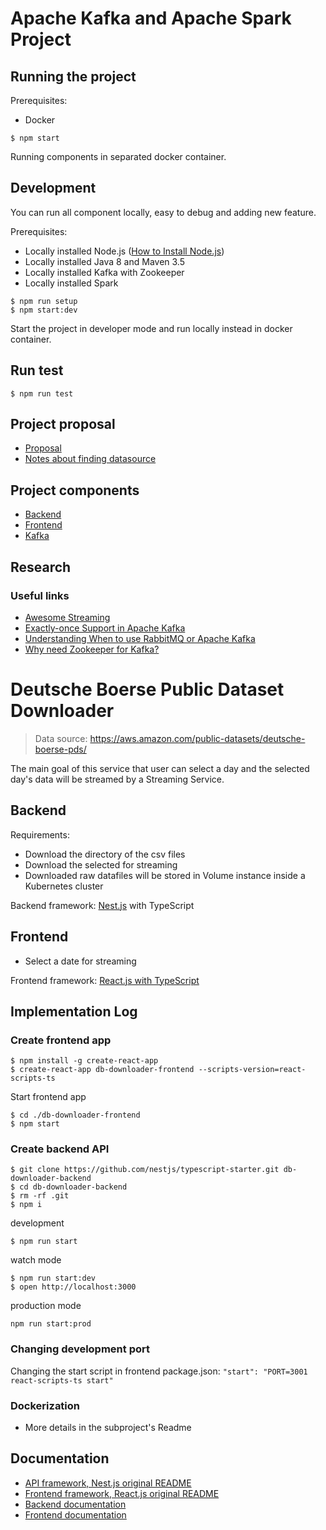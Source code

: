 # Apache Kafka and Apache Spark Project

## Running the project

Prerequisites:
* Docker

```
$ npm start
```

Running components in separated docker container.

## Development

You can run all component locally, easy to debug and adding new feature.

Prerequisites:
* Locally installed Node.js ([How to Install Node.js](http://yoember.com/nodejs/the-best-way-to-install-node-js/))
* Locally installed Java 8 and Maven 3.5
* Locally installed Kafka with Zookeeper
* Locally installed Spark


```
$ npm run setup
$ npm start:dev
```

Start the project in developer mode and run locally instead in docker container.

## Run test

```
$ npm run test
```

## Project proposal

* [Proposal](docs/proposal.md)
* [Notes about finding datasource](docs/finding-datastream-notes.md)

## Project components

* [Backend](backend/README.md)
* [Frontend](frontend/README.md)
* [Kafka](kafka/README.md)

## Research

### Useful links

* [Awesome Streaming](https://github.com/manuzhang/awesome-streaming)
* [Exactly-once Support in Apache Kafka](https://medium.com/@jaykreps/exactly-once-support-in-apache-kafka-55e1fdd0a35f)
* [Understanding When to use RabbitMQ or Apache Kafka](https://content.pivotal.io/blog/understanding-when-to-use-rabbitmq-or-apache-kafka)
* [Why need Zookeeper for Kafka?](https://www.quora.com/What-is-the-actual-role-of-Zookeeper-in-Kafka-What-benefits-will-I-miss-out-on-if-I-don%E2%80%99t-use-Zookeeper-and-Kafka-together)

# Deutsche Boerse Public Dataset Downloader

> Data source: https://aws.amazon.com/public-datasets/deutsche-boerse-pds/

The main goal of this service that user can select a day and the selected day's data will be streamed by a Streaming Service. 

## Backend

Requirements:
 
* Download the directory of the csv files
* Download the selected for streaming
* Downloaded raw datafiles will be stored in Volume instance inside a Kubernetes cluster

Backend framework: [Nest.js](https://nestjs.com/) with TypeScript

## Frontend

* Select a date for streaming

Frontend framework: [React.js with TypeScript](https://github.com/wmonk/create-react-app-typescript/blob/master/packages/react-scripts/template/README.md)

## Implementation Log


### Create frontend app

```
$ npm install -g create-react-app
$ create-react-app db-downloader-frontend --scripts-version=react-scripts-ts
```

Start frontend app

```
$ cd ./db-downloader-frontend
$ npm start
```

### Create backend API

```
$ git clone https://github.com/nestjs/typescript-starter.git db-downloader-backend
$ cd db-downloader-backend
$ rm -rf .git
$ npm i
```

development
```
$ npm run start
```

watch mode
```
$ npm run start:dev
$ open http://localhost:3000
```

production mode
```
npm run start:prod
```

### Changing development port

Changing the start script in frontend package.json: `"start": "PORT=3001 react-scripts-ts start"`

### Dockerization

* More details in the subproject's Readme

## Documentation

* [API framework, Nest.js original README](backend/FRAMEWORK_README.md)
* [Frontend framework, React.js original README](frontend/FRAMEWORK_README.md)
* [Backend documentation](backend/README.md)
* [Frontend documentation](frontend/README.md)
